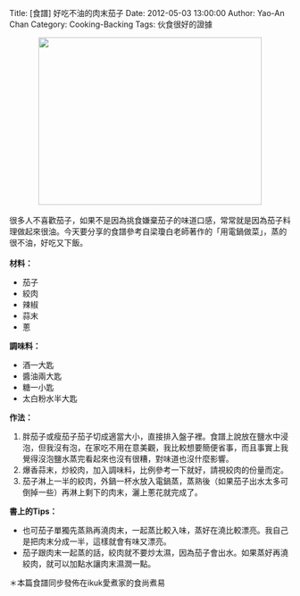 Title: [食譜] 好吃不油的肉末茄子
Date: 2012-05-03 13:00:00
Author: Yao-An Chan
Category: Cooking-Backing
Tags: 伙食很好的證據


<div class='post'>
<center><a href="https://picasaweb.google.com/lh/photo/_6Q8m__ThAl4_nIKh44w9tMTjNZETYmyPJy0liipFm0?feat=embedwebsite"><img height="300" src="https://lh4.googleusercontent.com/-zusr8nJ7j5Y/T35tFgFztrI/AAAAAAAANJM/avpM4nc4AB4/s400/P1040528-2.jpg" width="400" /></a></center><div><br /></div>很多人不喜歡茄子，如果不是因為挑食嫌棄茄子的味道口感，常常就是因為茄子料理做起來很油。今天要分享的食譜參考自梁瓊白老師著作的「用電鍋做菜」，蒸的很不油，好吃又下飯。<br /><div><br /></div><div><b>材料：</b></div><div><ul><li>茄子</li><li>絞肉</li><li>辣椒</li><li>蒜末</li><li>蔥</li></ul></div><div><b>調味料：</b></div><div><ul><li>酒一大匙</li><li>醬油兩大匙</li><li>糖一小匙</li><li>太白粉水半大匙</li></ul></div><div><b>作法：</b><br /><div><ol><li>胖茄子或瘦茄子茄子切成適當大小，直接排入盤子裡。食譜上說放在鹽水中浸泡，但我沒有泡，在家吃不用在意美觀，我比較想要簡便省事，而且事實上我覺得沒泡鹽水蒸完看起來也沒有很糟，對味道也沒什麼影響。</li><li>爆香蒜末，炒絞肉，加入調味料，比例參考一下就好，請視絞肉的份量而定。</li><li>茄子淋上一半的絞肉，外鍋一杯水放入電鍋蒸，蒸熟後（如果茄子出水太多可倒掉一些）再淋上剩下的肉末，灑上蔥花就完成了。</li></ol><b>書上的Tips：</b></div></div><div><ul><li>也可茄子單獨先蒸熟再澆肉末，一起蒸比較入味，蒸好在澆比較漂亮。我自己是把肉末分成一半，這樣就會有味又漂亮。</li><li>茄子跟肉末一起蒸的話，絞肉就不要炒太濕，因為茄子會出水。如果蒸好再澆絞肉，就可以加點水讓肉末濕潤一點。</li></ul></div>＊本篇食譜同步發佈在ikuk愛煮家的食尚煮易</div>
